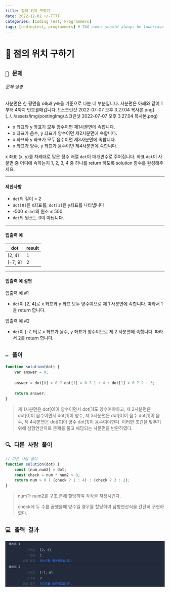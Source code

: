 ```yaml
---
title: 점의 위치 구하기
date: 2022-12-02 +/-TTTT
categories: [Coding Test, Programmers]
tags: [codingtest, programmers] # TAG names should always be lowercase
---
```


# 🔖 점의 위치 구하기

## `📌 문제`

###### 문제 설명

사분면은 한 평면을 x축과 y축을 기준으로 나눈 네 부분입니다. 사분면은 아래와 같이 1부터 4까지 번호를매깁니다.
![스크린샷 2022-07-07 오후 3.27.04 복사본.png](../../assets/img/postingImg/스크린샷 2022-07-07 오후 3.27.04 복사본.png)

- x 좌표와 y 좌표가 모두 양수이면 제1사분면에 속합니다.
- x 좌표가 음수, y 좌표가 양수이면 제2사분면에 속합니다.
- x 좌표와 y 좌표가 모두 음수이면 제3사분면에 속합니다.
- x 좌표가 양수, y 좌표가 음수이면 제4사분면에 속합니다.

x 좌표 (x, y)를 차례대로 담은 정수 배열 `dot`이 매개변수로 주어집니다. 좌표 `dot`이 사분면 중 어디에 속하는지 1, 2, 3, 4 중 하나를 return 하도록 solution 함수를 완성해주세요.

------

#### 제한사항

- `dot`의 길이 = 2
- `dot[0]`은 x좌표를, `dot[1]`은 y좌표를 나타냅니다
- -500 ≤ `dot`의 원소 ≤ 500
- `dot`의 원소는 0이 아닙니다.

------

#### 입출력 예

| dot     | result |
| ------- | ------ |
| [2, 4]  | 1      |
| [-7, 9] | 2      |

------

#### 입출력 예 설명

입출력 예 #1

- `dot`이 [2, 4]로 x 좌표와 y 좌표 모두 양수이므로 제 1 사분면에 속합니다. 따라서 1을 return 합니다.

입출력 예 #2

- `dot`이 [-7, 9]로 x 좌표가 음수, y 좌표가 양수이므로 제 2 사분면에 속합니다. 따라서 2를 return 합니다.



## `✏️ 풀이`

```javascript
function solution(dot) {
    var answer = 0;
    
    answer = dot[0] > 0 ? dot[1] > 0 ? 1 : 4 : dot[1] > 0 ? 2 : 3;

    return answer;
}
```

> 제 1사분면은 dot[0]이 양수이면서 dot[1]도 양수여야하고, 제 2사분면은 dot[0]이 음수이면서 dot[1]이 양수, 제 3사분면은 dot[0]이 음수 dot[1]이 음수, 제 4사분면은 dot[0]이 양수 dot[1]이 음수여야한다. 이러한 조건을 맞추기 위해 삼항연산자로 문제를 풀고 해당되는 사분면을 반환하였다.



## `🔍 다른 사람 풀이`

```javascript
// 다른 사람 풀이
function solution(dot) {
    const [num,num2] = dot;
    const check = num * num2 > 0;
    return num > 0 ? (check ? 1 : 4) : (check ? 3 : 2);
}
```

> num과 num2를 구조 분해 할당하여 각각을 저장시킨다.
>
> check에 두 수를 곱했을때 양수일 경우를 할당하여 삼항연산식을 간단히 구현하였다.



## `💻 출력 결과`

![image-20221202233401892](../../assets/img/postingImg/image-20221202233401892.png)